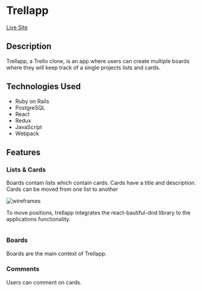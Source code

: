 # Trellapp

[Live Site](http://trellapp.herokuapp.com)


## Description

Trellapp, a Trello clone, is an app where users can create multiple boards where they will keep track of a single projects lists and cards.

## Technologies Used

* Ruby on Rails
* PostgreSQL
* React
* Redux
* JavaScript
* Webpack


## Features

### Lists & Cards

Boards contain lists which contain cards. Cards have a title and description. Cards can be moved from one list to another

![wireframes](https://github.com/jprpich/trellapp/boards-index.png)

To move positions, trellapp integrates the react-bautiful-dnd library to the applications functionality.
```js

```

###  Boards

Boards are the main context of Trellapp.


### Comments

Users can comment on cards. 